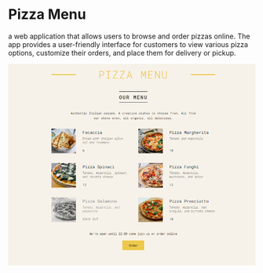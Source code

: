# Pizza Menu

a web application that allows users to browse and order pizzas online. The app provides a user-friendly interface for customers to view various pizza options, customize their orders, and place them for delivery or pickup.

![Web-pic](./public/rImg.png)
